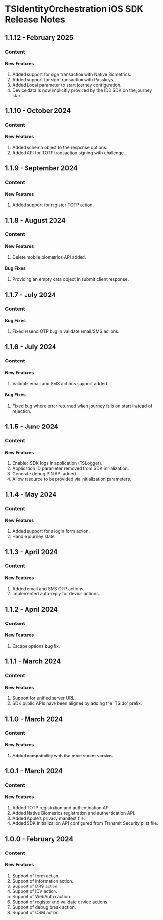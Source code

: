 # TSIdentityOrchestration iOS SDK Release Notes

<!---
Template
## Version - Date
### Content
#### New Features
#### Enhancements
#### Bug Fixes
### Upgrade
#### EXPECTED MIGRATION CHANGES 
--->

## 1.1.12 - February 2025
### Content
#### New Features
1. Added support  for sign transaction with Native Biometrics.
2. Added support for sign transaction with Passkeys.
3. Added Local parameter to start journey configuration.
4. Device data is now implicitly provided by the IDO SDK on the journey start.

## 1.1.10 - October 2024
### Content
#### New Features
1. Added schema object to the response options.
2. Added API for TOTP transaction signing with challenge.

## 1.1.9 - September 2024
### Content
#### New Features
1. Added support for register TOTP action.

## 1.1.8 - August 2024
### Content
#### New Features
1. Delete mobile biometrics API added.
#### Bug Fixes
1. Providing an empty data object in submit client response.

## 1.1.7 - July 2024
### Content
#### Bug Fixes
1. Fixed resend OTP bug in validate email/SMS actions.

## 1.1.6 - July 2024
### Content
#### New Features
1. Validate email and SMS actions support added.
#### Bug Fixes
1. Fixed bug where error returned when journey fails on start instead of rejection.

## 1.1.5 - June 2024
### Content
#### New Features
1. Enabled SDK logs in application (TSLogger).
2. Application ID parameter removed from SDK initialization.
3. Generate debug PIN API added. 
4. Allow resource to be provided via initialization parameters.

## 1.1.4 - May 2024
### Content
#### New Features
1. Added support for a login form action.
2. Handle journey state.

## 1.1.3 - April 2024
### Content
#### New Features
1. Added email and SMS OTP actions.
2. Implemented auto-reply for device actions.

## 1.1.2 - April 2024
### Content
#### New Features
1. Escape options bug fix.

## 1.1.1 - March 2024
### Content
#### New Features
1. Support for unified server URL.
2. SDK public APIs have been aligned by adding the 'TSIdo' prefix.

## 1.1.0 - March 2024
### Content
#### New Features
1. Added compatibility with the most recent version.

## 1.0.1 - March 2024
### Content
#### New Features
1. Added TOTP registration and authentication API.
2. Added Native Biometrics registration and authentication API.
3. Added Apple’s privacy manifest file.
4. Added SDK initialization API configured from Transmit Security plist file.


## 1.0.0 - February 2024
### Content
#### New Features
1. Support of form action.
2. Support of information action.
3. Support of DRS action.
4. Support of IDV action.
5. Support of WebAuthn action.
6. Support of register and validate device actions.
7. Support of debug break action.
8. Support of CSM action.


